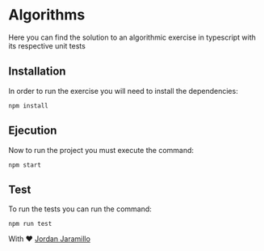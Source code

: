 # Algorithms

Here you can find the solution to an algorithmic exercise in typescript with its respective unit tests

## Installation

In order to run the exercise you will need to install the dependencies:

```
npm install
```

## Ejecution

Now to run the project you must execute the command:

```
npm start
```

## Test

To run the tests you can run the command:

```
npm run test
```

With ❤️ [Jordan Jaramillo](https://jordanjaramillo.co)
